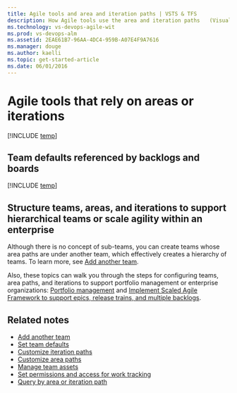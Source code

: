 ```yaml
---
title: Agile tools and area and iteration paths | VSTS & TFS
description: How Agile tools use the area and iteration paths   (Visual Studio Team Services and Team Foundation Server)
ms.technology: vs-devops-agile-wit
ms.prod: vs-devops-alm
ms.assetid: 2EAE61B7-96AA-4DC4-959B-A07E4F9A7616
ms.manager: douge
ms.author: kaelli
ms.topic: get-started-article  
ms.date: 06/01/2016
---
```






# Agile tools that rely on areas or iterations

[!INCLUDE [temp](../_shared/agile-tools-areas-iterations-summary.md)]


## Team defaults referenced by backlogs and boards

[!INCLUDE [temp](../_shared/team-defaults-referenced-by-team-tools.md)]



## Structure teams, areas, and iterations to support hierarchical teams or scale agility within an enterprise 

Although there is no concept of sub-teams, you can create teams whose area paths are under another team, which effectively creates a hierarchy of teams. To learn more, see [Add another team](../scale/multiple-teams.md).

Also, these topics can walk you through the steps for configuring teams, area paths, and iterations to support portfolio management or enterprise organizations: [Portfolio management](../scale/portfolio-management.md) and [Implement Scaled Agile Framework to support epics, release trains, and multiple backlogs](../scale/scaled-agile-framework.md).


## Related notes 

*	[Add another team](../scale/multiple-teams.md)  
*	[Set team defaults](../scale/set-team-defaults.md)  
*	[Customize iteration paths](../customize/set-iteration-paths-sprints.md)  
*	[Customize area paths](../customize/set-area-paths.md)  
*	[Manage team assets ](../scale/manage-team-assets.md)  
*	[Set permissions and access for work tracking](../how-to/set-permissions-access-work-tracking.md) 
*	[Query by area or iteration path ](../track/query-by-area-iteration-path.md)    
